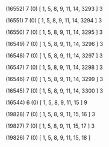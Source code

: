 (16552) 7 (0) [ 1, 5, 8, 9, 11, 14, 3293 ] 3 


(16551) 7 (0) [ 1, 5, 8, 9, 11, 14, 3294 ] 3 


(16550) 7 (0) [ 1, 5, 8, 9, 11, 14, 3295 ] 3 


(16549) 7 (0) [ 1, 5, 8, 9, 11, 14, 3296 ] 3 


(16548) 7 (0) [ 1, 5, 8, 9, 11, 14, 3297 ] 3 


(16547) 7 (0) [ 1, 5, 8, 9, 11, 14, 3298 ] 3 


(16546) 7 (0) [ 1, 5, 8, 9, 11, 14, 3299 ] 3 


(16545) 7 (0) [ 1, 5, 8, 9, 11, 14, 3300 ] 3 


(16544) 6 (0) [ 1, 5, 8, 9, 11, 15 ] 9 


(19828) 7 (0) [ 1, 5, 8, 9, 11, 15, 16 ] 3 


(19827) 7 (0) [ 1, 5, 8, 9, 11, 15, 17 ] 3 


(19826) 7 (0) [ 1, 5, 8, 9, 11, 15, 18 ]  

